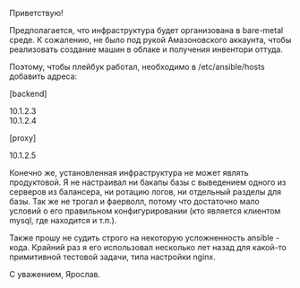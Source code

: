 Приветствую!

Предполагается, что инфраструктура будет организована в bare-metal среде. К сожалению, не было под рукой Амазоновского аккаунта, чтобы реализовать создание машин в облаке и получения инвентори оттуда.

Поэтому, чтобы плейбук работал, необходимо в  /etc/ansible/hosts добавить адреса:

[backend]

10.1.2.3  
10.1.2.4    


[proxy]

10.1.2.5


Конечно же, установленная инфраструктура не может являть продуктовой. Я не настраивал ни бакапы базы с выведением одного из серверов из балансера, ни ротацию логов, ни отдельный разделы для базы. Так же не трогал и фаерволл, потому что достаточно мало условий о его правильном конфигурировании (кто является клиентом mysql, где находится и т.п.). 

Также прошу не судить строго на некоторую усложненность ansible - кода. Крайний раз я его использовал несколько лет назад для какой-то примитивной тестовой задачи, типа настройки nginx.


С уважением,
Ярослав.  
